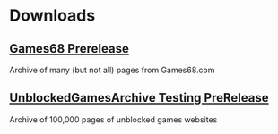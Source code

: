 # Downloads

## [Games68 Prerelease](https://fpfss.unstable.life/web/flashfreeze/files?file-id=21335&submitter-id=&submitter-username-partial=&name-prefix=&description-prefix=&name-fulltext=&description-fulltext=&md5sum-partial=&sha256sum-partial=&size-min=&size-max=&results-per-page=1&page=)
Archive of many (but not all) pages from Games68.com


##  [UnblockedGamesArchive Testing PreRelease](https://fpfss.unstable.life/web/flashfreeze/files?file-id=21330&submitter-id=&submitter-username-partial=&name-prefix=&description-prefix=&name-fulltext=&description-fulltext=&md5sum-partial=&sha256sum-partial=&size-min=&size-max=&results-per-page=1&page=)
Archive of 100,000 pages of unblocked games websites

